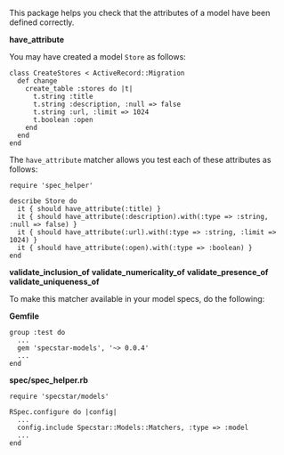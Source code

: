 This package helps you check that the attributes of a model have been defined correctly.

**have_attribute**

You may have created a model `Store` as follows:

    class CreateStores < ActiveRecord::Migration
      def change
        create_table :stores do |t|
          t.string :title
          t.string :description, :null => false
          t.string :url, :limit => 1024
          t.boolean :open
        end
      end
    end

The `have_attribute` matcher allows you test each of these attributes as follows:

    require 'spec_helper'

    describe Store do
      it { should have_attribute(:title) }
      it { should have_attribute(:description).with(:type => :string, :null => false) }
      it { should have_attribute(:url).with(:type => :string, :limit => 1024) }
      it { should have_attribute(:open).with(:type => :boolean) }
    end

**validate_inclusion_of**
**validate_numericality_of**
**validate_presence_of**
**validate_uniqueness_of**

To make this matcher available in your model specs, do the following:

**Gemfile**

    group :test do
      ...
      gem 'specstar-models', '~> 0.0.4'
      ...
    end

**spec/spec_helper.rb**

    require 'specstar/models'

    RSpec.configure do |config|
      ...
      config.include Specstar::Models::Matchers, :type => :model
      ...
    end


